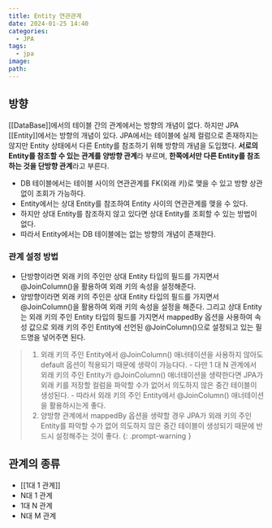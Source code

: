 ```yaml
---
title: Entity 연관관계
date: 2024-01-25 14:40
categories:
  - JPA
tags:
  - jpa
image: 
path:
---
```


## 방향
[[DataBase]]에서의 테이블 간의 관계에서는 방향의 개념이 없다. 하지만 JPA [[Entity]]에서는 방향의 개념이 있다. JPA에서는 테이블에 실제 컬럼으로 존재하지는 않지만 Entity 상태에서 다른 Entity를 참조하기 위해 방향의 개념을 도입했다. **서로의 Entity를 참조할 수 있는 관계를 양방향 관계**라 부르며, **한쪽에서만 다른 Entity를 참조하는 것을 단방향 관계**라고 부른다. 

- DB 테이블에서는 테이블 사이의 연관관계를 FK(외래 키)로 맺을 수 있고 방향 상관없이 조회가 가능하다.
- Entity에서는 상대 Entity를 참조하여 Entity 사이의 연관관계를 맺을 수 있다.
- 하지만 상대 Entity를 참조하지 않고 있다면 상대 Entity를 조회할 수 있는 방법이 없다.
- 따라서 Entity에서는 DB 테이블에는 없는 방향의 개념이 존재한다.

### 관계 설정 방법
- 단방향이라면 외래 키의 주인만 상대 Entity 타입의 필드를 가지면서 @JoinColumn()을 활용하여 외래 키의 속성을 설정해준다.
- 양방향이라면 외래 키의 주인은 상대 Entity 타입의 필드를 가지면서 @JoinColumn()을 활용하여 외래 키의 속성을 설정을 해준다. 그리고 상대 Entity는 외래 키의 주인 Entity 타입의 필드를 가지면서 mappedBy 옵션을 사용하여 속성 값으로 외래 키의 주인 Entity에 선언된 @JoinColumn()으로 설정되고 있는 필드명을 넣어주면 된다.


>1. 외래 키의 주인 Entity에서 @JoinColumn() 애너테이션을 사용하지 않아도 default 옵션이 적용되기 때문에 생략이 가능다다.
    - 다만 1 대 N 관계에서 외래 키의 주인 Entity가 @JoinColumn() 애너테이션을 생략한다면 JPA가 외래 키를 저장할 컬럼을 파악할 수가 없어서 의도하지 않은 중간 테이블이 생성된다.
    - 따라서 외래 키의 주인 Entity에서 @JoinColumn() 애너테이션을 활용하시는게 좋다.
>2. 양방향 관계에서 mappedBy 옵션을 생략할 경우 JPA가 외래 키의 주인 Entity를 파악할 수가 없어 의도하지 않은 중간 테이블이 생성되기 때문에 반드시 설정해주는 것이 좋다.
{: .prompt-warning }


## 관계의 종류
+ [[1대 1 관계]]
+ N대 1 관계
+ 1대 N 관계
+ N대 M 관계
